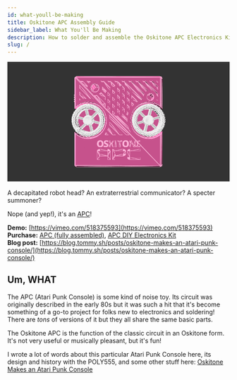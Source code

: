 ```yaml
---
id: what-youll-be-making
title: Oskitone APC Assembly Guide
sidebar_label: What You'll Be Making
description: How to solder and assemble the Oskitone APC Electronics Kit
slug: /
---
```


[![APC](/img/apc-10-60-838-450-32.gif)](/img/apc-10-60-838-450-32.gif)

A decapitated robot head? An extraterrestrial communicator? A specter summoner?

Nope (and yep!), it's an [APC](https://en.wikipedia.org/wiki/Atari_Punk_Console)!

**Demo:** [https://vimeo.com/518375593](https://vimeo.com/518375593)<br />
**Purchase:** [APC (fully assembled)](https://www.oskitone.com/product/apc), [APC DIY Electronics Kit](https://www.oskitone.com/product/apc-diy-electronics-kit)<br />
**Blog post:** [https://blog.tommy.sh/posts/oskitone-makes-an-atari-punk-console/](https://blog.tommy.sh/posts/oskitone-makes-an-atari-punk-console/)

## Um, WHAT

The APC (Atari Punk Console) is some kind of noise toy. Its circuit was originally described in the early 80s but it was such a hit that it's become something of a go-to project for folks new to electronics and soldering! There are _tons_ of versions of it but they all share the same basic parts.

The Oskitone APC is the function of the classic circuit in an Oskitone form. It's not very useful or musically pleasant, but it's fun!

I wrote a lot of words about this particular Atari Punk Console here, its design and history with the POLY555, and some other stuff here: [Oskitone Makes an Atari Punk Console](https://blog.tommy.sh/posts/oskitone-makes-an-atari-punk-console/)

<!-- ![TODO: image of APC w/ labelled controls](https://dummyimage.com/600x400/000/fff) -->
